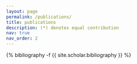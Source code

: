 ```yaml
---
layout: page
permalink: /publications/
title: publications
description: (*) denotes equal contribution
nav: true
nav_order: 2
---
```

<!-- _pages/publications.md -->
<div class="publications">

{% bibliography -f {{ site.scholar.bibliography }} %}

</div>
